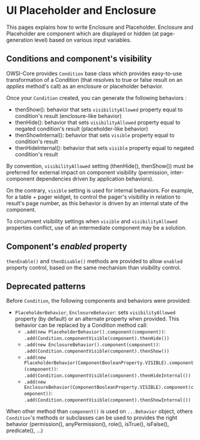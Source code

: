# UI Placeholder and Enclosure

This pages explains how to write Enclosure and Placeholder. Enclosure and
Placeholder are component which are displayed or hidden (at page-generation
level) based on various input variables.

## Conditions and component's visibility

OWSI-Core provides `Condition` base class which provides easy-to-use
transformation of a Condition (that resolves to true or false result on
an *applies* method's call) as an enclosure or placeholder behavior.

Once your `Condition` created, you can generate the following behaviors :

 * thenShow(): behavior that sets `visibilityAllowed` property equal to
condition's result (enclosure-like behavior)
 * thenHide(): behavior that sets `visibilityAllowed` property equal to
negated condition's result (placeholder-like behavior)
 * thenShowInternal(): behavior that sets `visible` property equal to
condition's result
 * thenHideInternal(): behavior that sets `visible` property equal to
negated condition's result

By convention, `visibilityAllowed` setting (thenHide(), thenShow()) must be
preferred for external impact on component visibility (permission,
inter-component dependencies driven by application behaviors).

On the contrary, `visible` setting is used for internal behaviors. For example,
for a table + pager widget, to control the pager's visibility in relation to
result's page number, as this behavior is driven by an internal state of the
component.

To circumvent visibility settings when `visible` and `visibilityAllowed`
properties conflict, use of an intermediate component may be a solution.

## Component's *enabled* property

`thenEnable()` and `thenDisable()` methods are provided to allow `enabled`
property control, based on the same mechanism than visibility control.

## Deprecated patterns

Before `Condition`, the following components and behaviors were provided:

 * `PlaceholderBehavior`, `EnclosureBehavior`: sets `visibilityAllowed`
property (by default) or an alternate property when provided. This behavior can
be replaced by a Condition method call:
   * `.add(new PlaceholderBehavior().component(component))`:
`.add(Condition.componentVisible(component).thenHide())`
   * `.add(new EnclosureBehavior().component(component))`:
`.add(Condition.componentVisible(component).thenShow())`
   * `.add(new PlaceholderBehavior(ComponentBooleanProperty.VISIBLE).component(component))`:
`.add(Condition.componentVisible(component).thenHideInternal())`
   * `.add(new EnclosureBehavior(ComponentBooleanProperty.VISIBLE).component(component))`:
`.add(Condition.componentVisible(component).thenShowInternal())`

When other method than `component()` is used on `...Behavior` object, others
`Condition`'s methods or subclasses can be used to provides the right behavior
(permission(), anyPermission(), role(), isTrue(), isFalse(), predicate(), ...)
